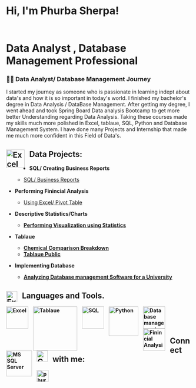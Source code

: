 <h1>Hi, I'm Phurba Sherpa! 
<br>
<br>
<br/><a>Data Analyst</a> <a> </a>, <a> Database Management Professional</a></h1>



<summary><h3>👨‍💻 Data Analyst/ Database Management Journey </h3></summary>

   I started my journey as someone who is passionate in learning indept about data's and how it is so important in today's world. I finished my bachelor's degree in Data Analysis / DataBase Management. After getting my degree, I went ahead and took Spring Board Data analysis Bootcamp to get more better Understanding regarding Data Analysis. Taking these courses made my skills much more polished in Excel, tablaue, SQL, Python and Database Management System. I have done many Projects and Internship that made me much more confident in this Field of Data's. 




<h2> <img align="left" alt="Excel" width="50px" style="padding-right:10px;" src="https://encrypted-tbn0.gstatic.com/images?q=tbn:ANd9GcTZh0GEh1J4f-BVTVSA_xniW0RRluGOSTDhIA&usqp=CAU" /> Data Projects:</h2>

- <b> SQL/ Creating Business Reports </b>
  - [SQL/ Business Reports](https://github.com/phurbasherpa00/SQL)
- <b>Performing Finincial Analysis</b>
  - [Using Excel/ Pivot Table](https://github.com/phurbasherpa00/Finincial-Analysis) <b>
- <b>Descriptive Statistics/Charts</b>
  - [Performing Visualization using Statistics ](https://github.com/phurbasherpa00/Statistical-analysis)  
- <b>Tablaue </b>
  - [Chemical Comparison Breakdown](https://github.com/phurbasherpa00/Tableau)
  - [Tablaue Public](https://public.tableau.com/views/ChemCorpInc_CaseStudyDataAnalysis_16778815243220/Story1?:language=en-US&:display_count=n&:origin=viz_share_link)
  
- <b>Implementing Database </b>
  - [Analyzing Database management Software for a University ](https://github.com/phurbasherpa00/Implementing-database)

### <h2><img align="left" alt="Excel" width="30px" style="padding-right:10px;" src="https://encrypted-tbn0.gstatic.com/images?q=tbn:ANd9GcTX0XRmQYgQ8QdNUReyU0xqXUc_OlNyy8-ZXA&usqp=CAU" /> Languages and Tools.  </h2>

<img align="left" alt="Excel" width="60px" style="padding-right:10px;" src="https://img.icons8.com/color/256/ms-excel.png" />
<img align="left" alt="Tablaue" width="120px" style="padding-right:10px;" src="https://i.pcmag.com/imagery/reviews/03ET1vJXgWnmfrLZ7g542br-5.fit_scale.size_1028x578.v1569475368.jpg" />
<img align="left" alt="SQL" width="60px" style="padding-right:10px;" src="https://img.icons8.com/external-flaticons-lineal-flat-icons/256/external-sql-computer-programming-flaticons-lineal-flat-icons.png" />
<img align="left" alt="Python" width="80px" style="padding-right:10px;" src="https://encrypted-tbn0.gstatic.com/images?q=tbn:ANd9GcT7CsIjiczIuPQUQdX-_ylOZu7slWHrmVU04w&usqp=CAU" />
<img align="left" alt="Database management " width="60px" style="padding-right:10px;" src="https://img.icons8.com/external-smashingstocks-glyph-smashing-stocks/256/external-data-management-industrial-production-factory-automation-smashingstocks-glyph-smashing-stocks.png" />
<img align="left" alt="Finincial Analysis" width="60px" style="padding-right:10px;" src="https://img.icons8.com/fluency/256/financial-analytics.png" />
<img align="left" alt="MS SQL Server " width="70px" style="padding-right:10px;" src="https://encrypted-tbn0.gstatic.com/images?q=tbn:ANd9GcSqSUBVncK8kDmMVHcaKdG97v1eun4XG7NB-w&usqp=CAU" />
   
   
<br />

<br>

<br> 
   
<h2> <img align="left" alt="Connec" width="30px" style="padding-right:10px;" src="https://encrypted-tbn0.gstatic.com/images?q=tbn:ANd9GcR9Xsp6JrD3ZRA5vBxmn36crN2u7tj1ZvySdl8t12Sa&s"   />  Connect with me:</h2>   
   


[<img align="left" alt="phurbasherpa | LinkedIn" width="32px" src="https://cdn.jsdelivr.net/gh/devicons/devicon/icons/linkedin/linkedin-original.svg" />][linkedin]
   
   
   
[linkedin]: https://www.linkedin.com/in/phurba-sherpa-49b2141b8?lipi=urn%3Ali%3Apage%3Ad_flagship3_profile_view_base_contact_details%3B4m726awgRrK2Xw2HhXzGlg%3D%3D
   
   



